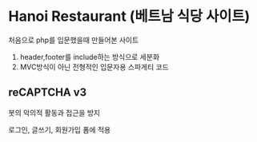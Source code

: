 # Hanoi Restaurant (베트남 식당 사이트)
처음으로 php를 입문했을때 만들어본 사이트

1. header,footer를 include하는 방식으로 세분화
2. MVC방식이 아닌 전형적인 입문자용 스파게티 코드


## reCAPTCHA v3
봇의 악의적 활동과 접근을 방지

로그인, 글쓰기, 회원가입 폼에 적용
